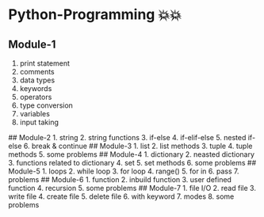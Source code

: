 # Python-Programming 💥💥

## Module-1 
   1. print statement
   2. comments
   3. data types
   4. keywords
   5. operators
   6. type conversion
   7. variables
   8. input taking
</hr>
## Module-2
   1. string
   2. string functions
   3. if-else
   4. if-elif-else
   5. nested if-else
   6. break & continue
</hr>
## Module-3
   1. list
   2. list methods
   3. tuple
   4. tuple methods
   5. some problems
</hr>
## Module-4
   1. dictionary
   2. neasted dictionary
   3. functions related to dictionary 
   4. set
   5. set methods
   6. some problems
</hr>
## Module-5
   1.  loops
   2. while loop
   3. for loop
   4. range()
   5. for in
   6. pass
   7. problems
</hr>
## Module-6
   1. function 
   2. inbuild function
   3. user defined function
   4. recursion
   5. some problems
</hr>
## Module-7
   1. file I/O
   2. read file
   3. write file
   4. create file
   5. delete file
   6. with keyword
   7. modes
   8. some problems
